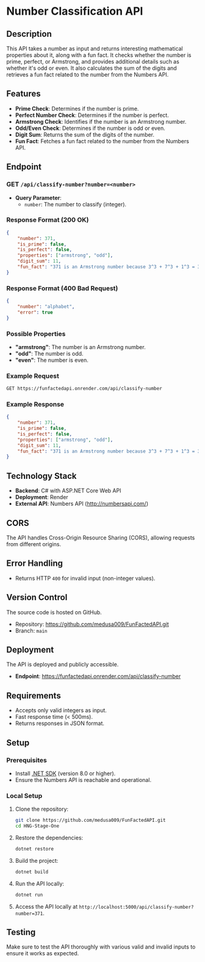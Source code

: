 # Number Classification API

## Description
This API takes a number as input and returns interesting mathematical properties about it, along with a fun fact. It checks whether the number is prime, perfect, or Armstrong, and provides additional details such as whether it's odd or even. It also calculates the sum of the digits and retrieves a fun fact related to the number from the Numbers API.

## Features
- **Prime Check**: Determines if the number is prime.
- **Perfect Number Check**: Determines if the number is perfect.
- **Armstrong Check**: Identifies if the number is an Armstrong number.
- **Odd/Even Check**: Determines if the number is odd or even.
- **Digit Sum**: Returns the sum of the digits of the number.
- **Fun Fact**: Fetches a fun fact related to the number from the Numbers API.

## Endpoint

### GET `/api/classify-number?number=<number>`

- **Query Parameter**:
  - `number`: The number to classify (integer).

### Response Format (200 OK)

```json
{
    "number": 371,
    "is_prime": false,
    "is_perfect": false,
    "properties": ["armstrong", "odd"],
    "digit_sum": 11,
    "fun_fact": "371 is an Armstrong number because 3^3 + 7^3 + 1^3 = 371"
}
```

### Response Format (400 Bad Request)

```json
{
    "number": "alphabet",
    "error": true
}
```

### Possible Properties
- **"armstrong"**: The number is an Armstrong number.
- **"odd"**: The number is odd.
- **"even"**: The number is even.

### Example Request

```bash
GET https://funfactedapi.onrender.com/api/classify-number
```

### Example Response

```json
{
    "number": 371,
    "is_prime": false,
    "is_perfect": false,
    "properties": ["armstrong", "odd"],
    "digit_sum": 11,
    "fun_fact": "371 is an Armstrong number because 3^3 + 7^3 + 1^3 = 371"
}
```

## Technology Stack
- **Backend**: C# with ASP.NET Core Web API
- **Deployment**: Render
- **External API**: Numbers API (http://numbersapi.com/)

## CORS
The API handles Cross-Origin Resource Sharing (CORS), allowing requests from different origins.

## Error Handling
- Returns HTTP `400` for invalid input (non-integer values).


## Version Control
The source code is hosted on GitHub.

- Repository: https://github.com/medusa009/FunFactedAPI.git
- Branch: `main` 

## Deployment
The API is deployed and publicly accessible.

- **Endpoint**: https://funfactedapi.onrender.com/api/classify-number

## Requirements
- Accepts only valid integers as input.
- Fast response time (< 500ms).
- Returns responses in JSON format.

## Setup
### Prerequisites
- Install [.NET SDK](https://dotnet.microsoft.com/download) (version 8.0 or higher).
- Ensure the Numbers API is reachable and operational.

### Local Setup
1. Clone the repository:
   ```bash
   git clone https://github.com/medusa009/FunFactedAPI.git
   cd HNG-Stage-One
   ```

2. Restore the dependencies:
   ```bash
   dotnet restore
   ```

3. Build the project:
   ```bash
   dotnet build
   ```

4. Run the API locally:
   ```bash
   dotnet run
   ```

5. Access the API locally at `http://localhost:5000/api/classify-number?number=371`.

## Testing
Make sure to test the API thoroughly with various valid and invalid inputs to ensure it works as expected.
